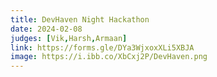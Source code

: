 ```yaml
---
title: DevHaven Night Hackathon
date: 2024-02-08
judges: [Vik,Harsh,Armaan]
link: https://forms.gle/DYa3WjxoxXLi5XBJA
image: https://i.ibb.co/XbCxj2P/DevHaven.png
---
```

